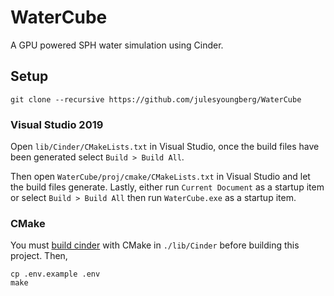 # WaterCube

A GPU powered SPH water simulation using Cinder.

## Setup


```shell
git clone --recursive https://github.com/julesyoungberg/WaterCube
```

### Visual Studio 2019

Open `lib/Cinder/CMakeLists.txt` in Visual Studio, once the build files have been generated select `Build > Build All`.

Then open `WaterCube/proj/cmake/CMakeLists.txt` in Visual Studio and let the build files generate.
Lastly, either run `Current Document` as a startup item or select `Build > Build All` then run `WaterCube.exe` as a startup item.

### CMake

You must [build cinder](https://libcinder.org/docs/guides/cmake/cmake.html) with CMake in `./lib/Cinder` before building this project. Then,

```shell
cp .env.example .env
make
```
